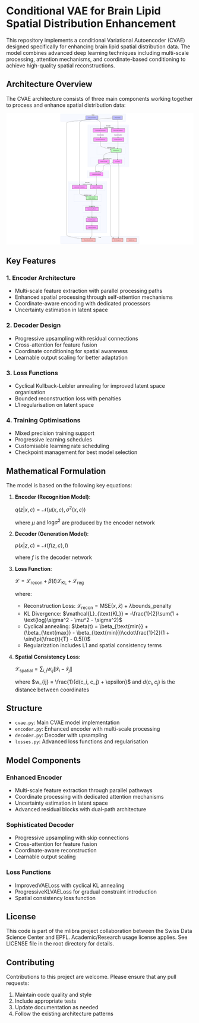 # Conditional VAE for Brain Lipid Spatial Distribution Enhancement

This repository implements a conditional Variational Autoencoder (CVAE) designed specifically for enhancing brain lipid spatial distribution data. The model combines advanced deep learning techniques including multi-scale processing, attention mechanisms, and coordinate-based conditioning to achieve high-quality spatial reconstructions.

## Architecture Overview

The CVAE architecture consists of three main components working together to process and enhance spatial distribution data:

![c-VAE Architecture](./cVAE_arch.png)

## Key Features

### 1. Encoder Architecture
- Multi-scale feature extraction with parallel processing paths
- Enhanced spatial processing through self-attention mechanisms
- Coordinate-aware encoding with dedicated processors
- Uncertainty estimation in latent space

### 2. Decoder Design
- Progressive upsampling with residual connections
- Cross-attention for feature fusion
- Coordinate conditioning for spatial awareness
- Learnable output scaling for better adaptation

### 3. Loss Functions
- Cyclical Kullback-Leibler annealing for improved latent space organisation
- Bounded reconstruction loss with penalties
- L1 regularisation on latent space

### 4. Training Optimisations
- Mixed precision training support
- Progressive learning schedules
- Customisable learning rate scheduling
- Checkpoint management for best model selection

## Mathematical Formulation

The model is based on the following key equations:

1. **Encoder (Recognition Model)**:

   $q(z|x,c) = \mathcal{N}(\mu(x,c), \sigma^2(x,c))$

   where $\mu$ and $\text{log}\sigma^2$ are produced by the encoder network

2. **Decoder (Generation Model)**:

   $p(x|z,c) = \mathcal{N}(f(z,c), I)$

   where $f$ is the decoder network

3. **Loss Function**:

   $\mathcal{L} = \mathcal{L}_{\text{recon}} + \beta(t)\mathcal{L}_{\text{KL}} + \mathcal{L}_{\text{reg}}$

   where:
   - Reconstruction Loss: $\mathcal{L}_{\text{recon}} = \text{MSE}(x, \hat{x}) + \lambda\text{bounds\_penalty}$
   - KL Divergence: $\mathcal{L}_{\text{KL}} = -\frac{1}{2}\sum(1 + \text{log}\sigma^2 - \mu^2 - \sigma^2)$
   - Cyclical annealing: $\beta(t) = \beta_{\text{min}} + (\beta_{\text{max}} - \beta_{\text{min}})\cdot\frac{1}{2}(1 + \sin(\pi(\frac{t}{T} - 0.5)))$
   - Regularization includes L1 and spatial consistency terms

4. **Spatial Consistency Loss**:

   $\mathcal{L}_{\text{spatial}} = \sum_{i,j} w_{ij} \|\hat{x}_i - \hat{x}_j\|$

   where $w_{ij} = \frac{1}{d(c_i, c_j) + \epsilon}$ and $d(c_i, c_j)$ is the distance between coordinates

## Structure

- `cvae.py`: Main CVAE model implementation
- `encoder.py`: Enhanced encoder with multi-scale processing
- `decoder.py`: Decoder with upsampling
- `losses.py`: Advanced loss functions and regularisation

## Model Components

### Enhanced Encoder
- Multi-scale feature extraction through parallel pathways
- Coordinate processing with dedicated attention mechanisms
- Uncertainty estimation in latent space
- Advanced residual blocks with dual-path architecture

### Sophisticated Decoder
- Progressive upsampling with skip connections
- Cross-attention for feature fusion
- Coordinate-aware reconstruction
- Learnable output scaling

### Loss Functions
- ImprovedVAELoss with cyclical KL annealing
- ProgressiveKLVAELoss for gradual constraint introduction
- Spatial consistency loss function

## License

This code is part of the mlibra project collaboration between the Swiss Data Science Center and EPFL. Academic/Research usage license applies. See LICENSE file in the root directory for details.

## Contributing

Contributions to this project are welcome. Please ensure that any pull requests:
1. Maintain code quality and style
2. Include appropriate tests
3. Update documentation as needed
4. Follow the existing architecture patterns